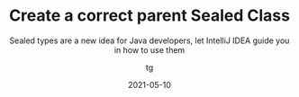 ---
date: 2021-05-10
title: Create a correct parent Sealed Class
technologies: [java]
topics: [latest]
author: tg
subtitle: Sealed types are a new idea for Java developers, let IntelliJ IDEA guide you in how to use them
thumbnail: ./thumbnail.png
cardThumbnail: ./card.png
shortVideo:
  poster: ./tip.png
  url: https://youtu.be/qQveZB7zwiY
seealso:
  - title: IntelliJ IDEA Blog - Java 16 and IntelliJ IDEA
    href: https://blog.jetbrains.com/idea/2021/03/java-16-and-intellij-idea/
leadin: |
  Sealed classes (a preview feature in Java 16) are a way to take control of the inheritance hierarchy of our classes. If we have a sealed class like this one, IntelliJ IDEA will tell us we need to "permit" the child class so it can extend this parent. It will also automatically make changes if it can.

  Experiment with Sealed Types, use **⌥⏎** (macOS), or **Alt+Enter** (Windows/Linux) to see and accept suggestions.

---